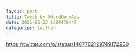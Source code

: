 ```yaml
--- 
layout: post 
title: Tweet by @HardCoreAds 
date: 2021-06-23 1624476447 
categories: twitter 
--- 
```

https://twitter.com/o/status/1407782129749172230